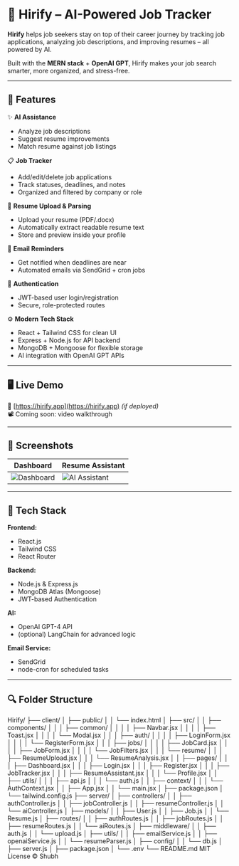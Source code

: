 # 🌟 Hirify – AI-Powered Job Tracker

**Hirify** helps job seekers stay on top of their career journey by tracking job applications, analyzing job descriptions, and improving resumes – all powered by AI.

Built with the **MERN stack** + **OpenAI GPT**, Hirify makes your job search smarter, more organized, and stress-free.

---

## 🚀 Features

✨ **AI Assistance**
- Analyze job descriptions
- Suggest resume improvements
- Match resume against job listings

📋 **Job Tracker**
- Add/edit/delete job applications
- Track statuses, deadlines, and notes
- Organized and filtered by company or role

🧠 **Resume Upload & Parsing**
- Upload your resume (PDF/.docx)
- Automatically extract readable resume text
- Store and preview inside your profile

🔔 **Email Reminders**
- Get notified when deadlines are near
- Automated emails via SendGrid + cron jobs

🔐 **Authentication**
- JWT-based user login/registration
- Secure, role-protected routes

⚙️ **Modern Tech Stack**
- React + Tailwind CSS for clean UI
- Express + Node.js for API backend
- MongoDB + Mongoose for flexible storage
- AI integration with OpenAI GPT APIs

---

## 🖥️ Live Demo  
🔗 [https://hirify.app](https://hirify.app) *(if deployed)*  
📽️ Coming soon: video walkthrough

---

## 📸 Screenshots

| Dashboard | Resume Assistant |
|----------|------------------|
| ![Dashboard](./assets/dashboard.png) | ![AI Assistant](./assets/ai-assistant.png) |

---

## 🧱 Tech Stack

**Frontend:**
- React.js
- Tailwind CSS
- React Router

**Backend:**
- Node.js & Express.js
- MongoDB Atlas (Mongoose)
- JWT-based Authentication

**AI:**
- OpenAI GPT-4 API
- (optional) LangChain for advanced logic

**Email Service:**
- SendGrid
- node-cron for scheduled tasks

---

## 🔍 Folder Structure
Hirify/
├── client/
│   ├── public/
│   │   └── index.html
│   ├── src/
│   │   ├── components/
│   │   │   ├── common/
│   │   │   │   ├── Navbar.jsx
│   │   │   │   ├── Toast.jsx
│   │   │   │   └── Modal.jsx
│   │   │   ├── auth/
│   │   │   │   ├── LoginForm.jsx
│   │   │   │   └── RegisterForm.jsx
│   │   │   ├── jobs/
│   │   │   │   ├── JobCard.jsx
│   │   │   │   ├── JobForm.jsx
│   │   │   │   └── JobFilters.jsx
│   │   │   └── resume/
│   │   │       ├── ResumeUpload.jsx
│   │   │       └── ResumeAnalysis.jsx
│   │   ├── pages/
│   │   │   ├── Dashboard.jsx
│   │   │   ├── Login.jsx
│   │   │   ├── Register.jsx
│   │   │   ├── JobTracker.jsx
│   │   │   ├── ResumeAssistant.jsx
│   │   │   └── Profile.jsx
│   │   ├── utils/
│   │   │   ├── api.js
│   │   │   └── auth.js
│   │   ├── context/
│   │   │   └── AuthContext.jsx
│   │   ├── App.jsx
│   │   └── main.jsx
│   ├── package.json
│   └── tailwind.config.js
├── server/
│   ├── controllers/
│   │   ├── authController.js
│   │   ├── jobController.js
│   │   ├── resumeController.js
│   │   └── aiController.js
│   ├── models/
│   │   ├── User.js
│   │   ├── Job.js
│   │   └── Resume.js
│   ├── routes/
│   │   ├── authRoutes.js
│   │   ├── jobRoutes.js
│   │   ├── resumeRoutes.js
│   │   └── aiRoutes.js
│   ├── middleware/
│   │   ├── auth.js
│   │   └── upload.js
│   ├── utils/
│   │   ├── emailService.js
│   │   ├── openaiService.js
│   │   └── resumeParser.js
│   ├── config/
│   │   └── db.js
│   ├── server.js
│   ├── package.json
│   └── .env
└── README.md
MIT License © Shubh
